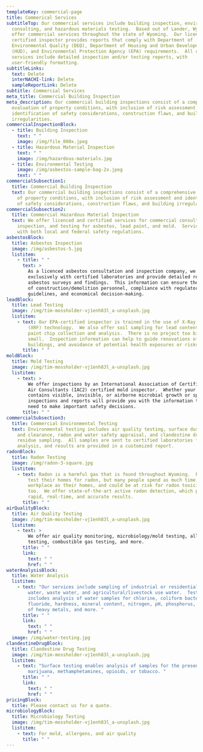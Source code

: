 ```yaml
---
templateKey: commercial-page
title: Commerical Services
subtitleTop: Our commercial services include building inspection, environmental
  consulting, and hazardous materials testing.  Based out of Lander, Wyoming, we
  offer commercial services throughout the state of Wyoming.  Our licensed and
  certified inspector provides reports that comply with Department of
  Environmental Quality (DEQ), Department of Housing and Urban Development
  (HUD), and Environmental Protection Agency (EPA) requirements.  All commercial
  services include detailed inspection and/or testing reports, with
  user-friendly formatting.
subtitleLinks:
  text: Delete
  interNACHI-link: Delete
  sampleReportLink: Delete
subtitle: Commercial Services
meta_title: Commercial Building Inspection
meta_description: Our commercial building inspections consist of a comprehensive
  evaluation of property conditions, with inclusion of risk assessment and
  identification of safety considerations, construction flaws, and building
  irregularities.
commercialInspectionBlock:
  - title: Building Inspection
    text: " "
    image: /img/file_000x.jpeg
  - title: Hazardous Material Inspection
    text: " "
    image: /img/hazardous-materials.jpg
  - title: Environmental Testing
    image: /img/asbestos-sample-bag-2x.jpeg
    text: " "
commercialSubsection1:
  title: Commercial Building Inspection
  text: Our commercial building inspections consist of a comprehensive evaluation
    of property conditions, with inclusion of risk assessment and identification
    of safety considerations, construction flaws, and building irregularities.
commercialSubsection2:
  title: Commercial Hazardous Material Inspection
  text: We offer licenced and certified services for commercial consultation,
    inspection, and testing for asbestos, lead paint, and mold.  Services comply
    with both local and federal safety regulations.
asbestosBlock:
  title: Asbestos Inspection
  image: /img/asbestos-5.jpg
  listitem:
    - title: " "
      text: >
        As a licenced asbestos consultation and inspection company, we work
        exclusively with certified laboratories and provide detailed reports on
        asbestos surveys and findings.  This information can ensure the safety
        of construction/demolition personnel, compliance with regulatory
        guidelines, and economical decision-making.
leadBlock:
  title: Lead Testing
  image: /img/tim-mossholder-vj1enh83l_a-unsplash.jpg
  listitem:
    - text: Our EPA-certified inspector is trained in the use of X-Ray Fluorescence
        (XRF) technology.  We also offer soil sampling for lead content, and
        paint chip collection and analysis.  There is no project too big or too
        small.  Inspection information can help to guide renovations of older
        buildings, and avoidance of potential health exposures or risks.
      title: " "
moldBlock:
  title: Mold Testing
  image: /img/tim-mossholder-vj1enh83l_a-unsplash.jpg
  listitem:
    - text: >
        We offer inspections by an International Association of Certified Indoor
        Air Consultants (IAC2) certified mold inspector.  Whether your location
        contains visible, invisible, or airborne microbial growth or spores, our
        inspections and reports will provide you with the information that you
        need to make important safety decisions.
      title: " "
commercialSubsection3:
  title: Commercial Environmental Testing
  text: Environmental testing includes air quality testing, surface dust analysis
    and clearance, radon and water safety appraisal, and clandestine drug
    residue sampling.  All samples are sent to certified laboratories for
    analysis, and results are provided in a customized report.
radonBlock:
  title: Radon Testing
  image: /img/radon-3-square.jpg
  listitem:
    - text: Radon is a harmful gas that is found throughout Wyoming.  People often
        test their homes for radon, but many people spend as much time in the
        workplace as their homes, and could be at risk for radon toxicity there
        too.  We offer state-of-the-art active radon detection, which provides
        rapid, real-time, and accurate results.
      title: " "
airQualityBlock:
  title: Air Quality Testing
  image: /img/tim-mossholder-vj1enh83l_a-unsplash.jpg
  listitem:
    - text: >
        We offer air quality monitoring, microbiology/mold testing, allergen
        testing, combustible gas testing, and more.
      title: " "
      link:
        text: " "
        href: " "
waterAnalysisBlock:
  title: Water Analysis
  listitem:
    - text: "Our services include sampling of industrial or residential drinking
        water, waste water, and agricultural/livestock use water.  Testing
        includes analysis of water samples for chlorine, coliform bacteria,
        fluoride, hardness, mineral content, nitrogen, pH, phosphorus, presence
        of heavy metals, and more. "
      title: " "
      link:
        text: " "
        href: " "
  image: /img/water-testing.jpg
clandestineDrugBlock:
  title: Clandestine Drug Testing
  image: /img/tim-mossholder-vj1enh83l_a-unsplash.jpg
  listitem:
    - text: "Surface testing enables analysis of samples for the presence of
        marijuana, methamphetamines, opioids, or tobacco. "
      title: " "
      link:
        text: " "
        href: " "
pricingBlock:
  title: Please contact us for a quote.
microbiologyBlock:
  title: Microbiology Testing
  image: /img/tim-mossholder-vj1enh83l_a-unsplash.jpg
  listitem:
    - text: For mold, allergens, and air quality
      title: " "
---
```

